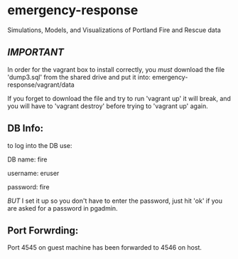 # emergency-response
Simulations, Models, and Visualizations of Portland Fire and Rescue data

## _IMPORTANT_
In order for the vagrant box to install correctly, you _must_ download the file 'dump3.sql' from the shared
drive and put it into:
emergency-response/vagrant/data

If you forget to download the file and try to run 'vagrant up' it will break, and you will have to
'vagrant destroy' before trying to 'vagrant up' again.

## DB Info:
to log into the DB use:

DB name: fire

username: eruser

password: fire


_BUT_ I set it up so you don't have to enter the password, just hit 'ok' if you are asked for a
password in pgadmin.

## Port Forwrding:

Port 4545 on guest machine has been forwarded to 4546 on host.
